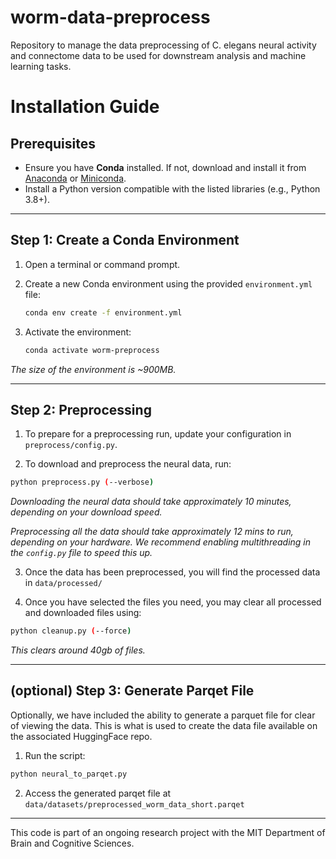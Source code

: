 # worm-data-preprocess
Repository to manage the data preprocessing of C. elegans neural activity and
connectome data to be used for downstream analysis and machine learning tasks.


# Installation Guide
## Prerequisites
- Ensure you have **Conda** installed. If not, download and install it from [Anaconda](https://www.anaconda.com/) or [Miniconda](https://docs.conda.io/en/latest/miniconda.html).
- Install a Python version compatible with the listed libraries (e.g., Python 3.8+).

---

## Step 1: Create a Conda Environment

1. Open a terminal or command prompt.
2. Create a new Conda environment using the provided `environment.yml` file:
   ```bash
   conda env create -f environment.yml
   ```

3. Activate the environment:
   ```bash
   conda activate worm-preprocess
   ```
*The size of the environment is ~900MB.*


---

## Step 2: Preprocessing

1. To prepare for a preprocessing run, update your configuration in `preprocess/config.py`.

2. To download and preprocess the neural data, run:
```bash
python preprocess.py (--verbose)
```
*Downloading the neural data should take approximately 10 minutes, depending on your download speed.*

*Preprocessing all the data should take approximately 12 mins to run, depending*
*on your hardware. We recommend enabling multithreading in the `config.py` file to speed this up.*

3. Once the data has been preprocessed, you will find the processed data in
   `data/processed/`

4. Once you have selected the files you need, you may clear all processed and
   downloaded files using:
```bash
python cleanup.py (--force)
``` 

*This clears around 40gb of files.*

---

## (optional) Step 3: Generate Parqet File

Optionally, we have included the ability to generate a parquet file for
clear of viewing the data. This is what is used to create the data file
available on the associated HuggingFace repo.

1. Run the script:
```bash
python neural_to_parqet.py
``` 
2. Access the generated parqet file at `data/datasets/preprocessed_worm_data_short.parqet`

---

This code is part of an ongoing research project with the MIT Department of Brain and
Cognitive Sciences.